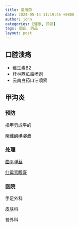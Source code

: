 ```yaml
---
title: 常用药
date: 2024-05-14 11:19:45 +0800
author: john
categories: [健康, 药品]
tags: 家庭, 药品
layout: post
---
```


## 口腔溃疡

* 维生素B2
* 桂林西瓜霜喷剂
* 云南白药口洁喷雾


## 甲沟炎
### 预防

指甲剪成平的

聚维酮碘溶液

### 处理

[曲平弹丝](https://www.xiaohongshu.com/explore/658a69fe000000001a02b4ef)

[红霉素眼膏](https://www.xiaohongshu.com/explore/6515fea4000000001d03974c)




### 医院

手足外科

皮肤科

普外科
